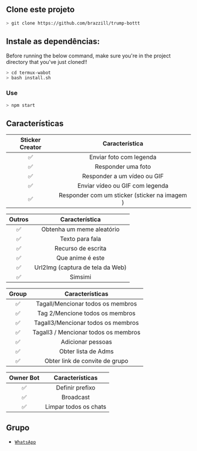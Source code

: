 

## Clone este projeto

```bash
> git clone https://github.com/brazzill/trump-bottt
```

## Instale as dependências:
Before running the below command, make sure you're in the project directory that
you've just cloned!!

```bash
> cd termux-wabot
> bash install.sh
```

### Use
```bash
> npm start
```

## Características

| Sticker Creator |         Característica           |
| :-----------: | :--------------------------------: |
|       ✅       | Enviar foto com legenda          |
|       ✅       | Responder uma foto                    |
|       ✅       | Responder a um vídeo ou GIF             |
|       ✅       | Enviar vídeo ou GIF com legenda   |
|       ✅       | Responder com um sticker (sticker na imagem ) |

| Outros  |                     Característica                     |
| :------------: | :---------------------------------------------: |
|       ✅        |   Obtenha um meme aleatório             |
|       ✅        |   Texto para fala                |
|       ✅        |   Recurso de escrita 				|
|       ✅        |   Que anime é este 			|
|       ✅        |   Url2Img (captura de tela da Web)   |
|       ✅        |   Simsimi		                |

| Group  |                     Características               |
| :-----------: | :--------------------------------: |
|       ✅        |   Tagall/Mencionar todos os membros       |
|       ✅        |   Tag 2/Mencione todos os membros       |
|       ✅        |   Tagall3/Mencionar todos os membros       |
|       ✅        |   Tagall3 / Mencionar todos os membros	             |
|       ✅        |   Adicionar pessoas	             |
|       ✅        |   Obter lista de Adms          |
|       ✅        |   Obter link de convite de grupo          |

| Owner Bot  |                     Características           |
| :-----------: | :--------------------------------: |
|       ✅        |   Definir prefixo                    |
|       ✅        |   Broadcast                      |
|       ✅        |   Limpar todos os chats                |

## Grupo
* [`WhatsApp`](https://chat.whatsapp.com/LU16PuQ800FKhwZ0d9FKkT)

